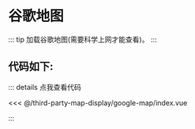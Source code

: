 <script setup>
import Map from './index.vue'
</script>
# 谷歌地图

::: tip
加载谷歌地图(需要科学上网才能查看)。
:::

<Map />

## 代码如下:

::: details 点我查看代码

<<< @/third-party-map-display/google-map/index.vue

:::